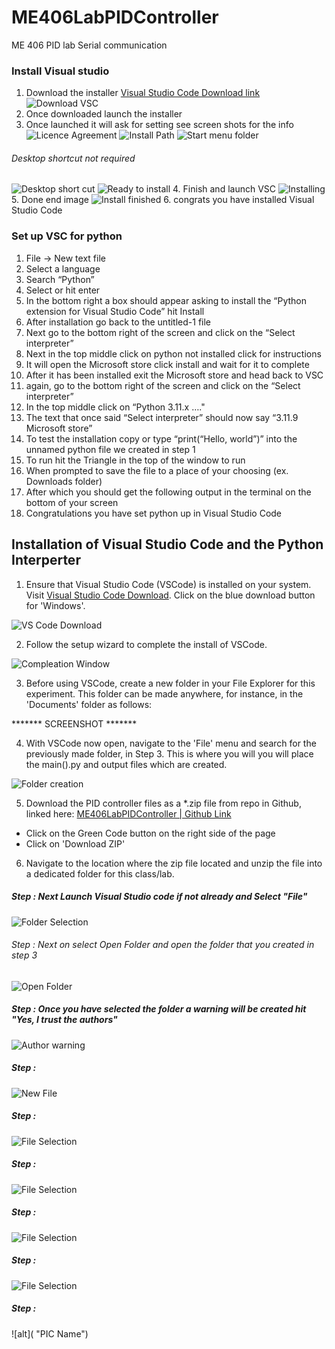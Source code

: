 # ME406LabPIDController
ME 406 PID lab Serial communication

### Install Visual studio
1.	Download the installer [Visual Studio Code Download link](https://code.visualstudio.com/Download)
![Download VSC](/Python%20PID%20Control%20Screenshots/IVS_0_Download%20VSC.jpg "Download VSC")
2.	Once downloaded launch the installer
3.	Once launched it will ask for setting see screen shots for the info
![Licence Agreement](/Python%20PID%20Control%20Screenshots/IVS_1_LicenceAgreemanet.png "Licence Agreement")
![Install Path](/Python%20PID%20Control%20Screenshots/IVS_2_Select%20install%20Path.png "install path")
![Start menu folder](/Python%20PID%20Control%20Screenshots/IVS_3_Select%20start%20menue%20folder.png "Start menu folder")
###### Desktop shortcut not required
![Desktop short cut](/Python%20PID%20Control%20Screenshots/IVS_4_creat%20desktop%20icon.png "Desktop short cut")
![Ready to install](/Python%20PID%20Control%20Screenshots/IVS_5_ready%20to%20install.png "Ready to install")
4.	Finish and launch VSC
![Installing](/Python%20PID%20Control%20Screenshots/IVS_6_Installing.png "Installing")
5.	Done end image
![Install finished](/Python%20PID%20Control%20Screenshots/IVS_7_VSC%20installed%20finish.jpg "Install finished")
6. congrats you have installed  Visual Studio Code


### Set up VSC for python
1.	File -> New text file
2.	Select a language
3.	Search “Python”
4.	Select or hit enter
5.	In the bottom right a box should appear asking to install the “Python extension for Visual Studio Code” hit Install
6.	After installation go back to the untitled-1 file
7.	Next go to the bottom right of the screen and click on the “Select interpreter”
8.	Next in the top middle click on python not installed click for instructions
9.	It will open the Microsoft store click install and wait for it to complete
10.	After it has been installed exit the Microsoft store and head back to VSC
11.	again, go to the bottom right of the screen and click on the “Select interpreter”
12.	In the top middle click on “Python 3.11.x …." 
13.	The text that once said “Select interpreter” should now say “3.11.9 Microsoft store”
14.	To test the installation copy or type “print(“Hello, world”)” into the unnamed python file we created in step 1
15.	To run hit the Triangle in the top of the window to run
16.	When prompted to save the file to a place of your choosing (ex. Downloads folder)
17.	After which you should get the following output in the terminal on the bottom of your screen 
18.	Congratulations you have set python up in Visual Studio Code





## Installation of Visual Studio Code and the Python Interperter

1. Ensure that Visual Studio Code (VSCode) is installed on your system. Visit [Visual Studio Code Download](https://code.visualstudio.com/Download). Click on the blue download button for 'Windows'.

![VS Code Download](/Python%20PID%20Control%20Screenshots/IVS_1_LicenceAgreemanet.png "VS Code Download")

2. Follow the setup wizard to complete the install of VSCode.

![Compleation Window](https://github.com/Engineerboy02/ME406LabPIDController/blob/main/Python%20PID%20Control%20Screenshots/(02)%20VS%20Code%20Download.jpg "Compleation Window")

3. Before using VSCode, create a new folder in your File Explorer for this experiment. This folder can be made anywhere, for instance, in the 'Documents' folder as follows:

******* SCREENSHOT *******

4. With VSCode now open, navigate to the 'File' menu and search for the previously made folder, in Step 3. This is where you will you will place the main().py and output files which are created.

![Folder creation](https://github.com/Engineerboy02/ME406LabPIDController/blob/main/Python%20PID%20Control%20Screenshots/(03)%20VS%20Code%20Setup.jpg "Folder Creation")

5. Download the PID controller files as a *.zip file from repo in Github, linked here: [ME406LabPIDController | Github Link](https://github.com/Engineerboy02/ME406LabPIDController/blob/main/Python%20PID%20Control%20Screenshots/(06)%20File%20Initialization.jpg)
* Click on the Green Code button on the right side of the page
* Click on 'Download ZIP'

6. Navigate to the location where the zip file located and unzip the file into a dedicated folder for this class/lab.

##### Step : Next Launch Visual Studio code if not already and Select "File"

![Folder Selection](https://github.com/Engineerboy02/ME406LabPIDController/blob/main/Python%20PID%20Control%20Screenshots/(03)%20VS%20Code%20Setup.jpg "Folder Selection")

###### Step : Next on select Open Folder and open the folder that you created in step 3

![Open Folder](https://github.com/Engineerboy02/ME406LabPIDController/blob/main/Python%20PID%20Control%20Screenshots/(04)%20File%20Initialization.jpg "Open Folder")

##### Step : Once you have selected the folder a warning will be created hit "Yes, I trust the authors"

![Author warning](https://github.com/Engineerboy02/ME406LabPIDController/blob/main/Python%20PID%20Control%20Screenshots/(05)%20File%20Initialization.jpg "Author Warning")

##### Step : 

![New File](https://github.com/Engineerboy02/ME406LabPIDController/blob/main/Python%20PID%20Control%20Screenshots/(06)%20File%20Initialization.jpg "New File")

##### Step : 

![File Selection](https://github.com/Engineerboy02/ME406LabPIDController/blob/main/Python%20PID%20Control%20Screenshots/(03)%20VS%20Code%20Setup.jpg "File Selection")

##### Step : 

![File Selection](https://github.com/Engineerboy02/ME406LabPIDController/blob/main/Python%20PID%20Control%20Screenshots/(03)%20VS%20Code%20Setup.jpg "File Selection")

##### Step :

![File Selection](https://github.com/Engineerboy02/ME406LabPIDController/blob/main/Python%20PID%20Control%20Screenshots/(03)%20VS%20Code%20Setup.jpg "File Selection")

##### Step :

![File Selection](https://github.com/Engineerboy02/ME406LabPIDController/blob/main/Python%20PID%20Control%20Screenshots/(03)%20VS%20Code%20Setup.jpg "File Selection")

##### Step :

![alt]( "PIC Name")
